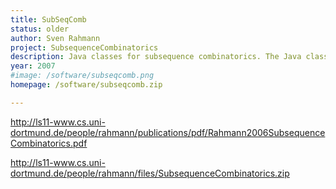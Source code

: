 ```yaml
---
title: SubSeqComb
status: older
author: Sven Rahmann
project: SubsequenceCombinatorics
description: Java classes for subsequence combinatorics. The Java class <tt>SubsequenceCombinatorics</tt> implements the algorithms described in our research project on subsequence combinatorics. The Java class <tt>SubsequenceCombinatoricsTest</tt> is a JUnit based test and at the same time demonstrates the use of the routines in <tt>SubsequenceCombinatorics.java</tt>. Documentation in html form is also included in the archive. In order to make the classes work on your system, you may have to change its <tt>package</tt> declaration.
year: 2007
#image: /software/subseqcomb.png
homepage: /software/subseqcomb.zip

---
```


http://ls11-www.cs.uni-dortmund.de/people/rahmann/publications/pdf/Rahmann2006SubsequenceCombinatorics.pdf

http://ls11-www.cs.uni-dortmund.de/people/rahmann/files/SubsequenceCombinatorics.zip
